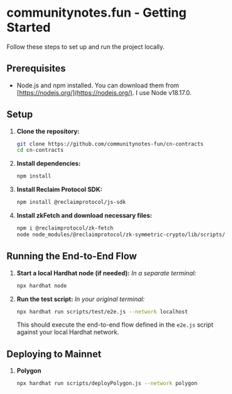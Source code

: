 # communitynotes.fun - Getting Started

Follow these steps to set up and run the project locally.

## Prerequisites

- Node.js and npm installed. You can download them from [https://nodejs.org/](https://nodejs.org/). I use Node v18.17.0.

## Setup

1.  **Clone the repository:**

    ```bash
    git clone https://github.com/communitynotes-fun/cn-contracts
    cd cn-contracts
    ```

2.  **Install dependencies:**

    ```bash
    npm install
    ```

3.  **Install Reclaim Protocol SDK:**

    ```bash
    npm install @reclaimprotocol/js-sdk
    ```

4.  **Install zkFetch and download necessary files:**
    ```bash
    npm i @reclaimprotocol/zk-fetch
    node node_modules/@reclaimprotocol/zk-symmetric-crypto/lib/scripts/download-files
    ```

## Running the End-to-End Flow

1.  **Start a local Hardhat node (if needed):** _In a separate terminal:_

    ```bash
    npx hardhat node
    ```

2.  **Run the test script:** _In your original terminal:_

    ```bash
    npx hardhat run scripts/test/e2e.js --network localhost
    ```

    This should execute the end-to-end flow defined in the `e2e.js` script against your local Hardhat network.

## Deploying to Mainnet

1. **Polygon**
   ```bash
   npx hardhat run scripts/deployPolygon.js --network polygon
   ```
